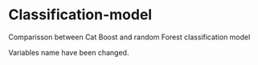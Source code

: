 # Classification-model
Comparisson between Cat Boost and random Forest classification model

Variables name have been changed.

